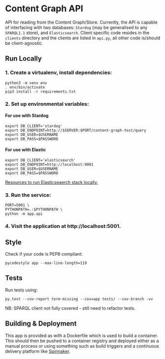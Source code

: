 # Content Graph API

API for reading from the Content Graph/Store. Currently, the API is capable of interfacing with two databases: 
`Stardog` (may be generalised to any `SPARQL1.1` store), and `Elasticsearch`. Client specific code resides in the 
`clients` directory and the clients are listed in `api.py`, all other code is/should be client-agnostic. 

## Run Locally
### 1. Create a virtualenv, install dependencies:
```
python3 -m venv env
. env/bin/activate
pip3 install -r requirements.txt
```

### 2. Set up environmental variables:
#### For use with Stardog
```
export DB_CLIENT='stardog'
export DB_ENDPOINT=http://$SERVER:$PORT/content-graph-test/query
export DB_USER=$USERNAME
export DB_PASS=$PASSWORD
```

#### For use with Elastic
```
export DB_CLIENT='elasticsearch'
export DB_ENDPOINT=http://localhost:9001
export DB_USER=$USERNAME
export DB_PASS=$PASSWORD
```
[Resources to run Elasticseaerch stack locally.](https://github.com/bbc/connected-data-elasticsearch-docker-stack)
### 3. Run the service:
```
PORT=5001 \
PYTHONPATH=.:$PYTHONPATH \
python -m app.api
```

### 4. Visit the application at http://localhost:5001.

## Style

Check if your code is PEP8 compliant:
```
pycodestyle app --max-line-length=119
```

## Tests
Run tests using:
```
py.test --cov-report term-missing --cov=app tests/ --cov-branch -vv
```
NB: SPARQL client not fully covered - still need to refactor tests. 

## Building & Deployment

This app is provided as with a Dockerfile which is used to build a container.
This should then be pushed to a container registry and deployed either as a
manual process or using something such as build triggers and a continuous
delivery platform like [Spinnaker](https://www.spinnaker.io/).
